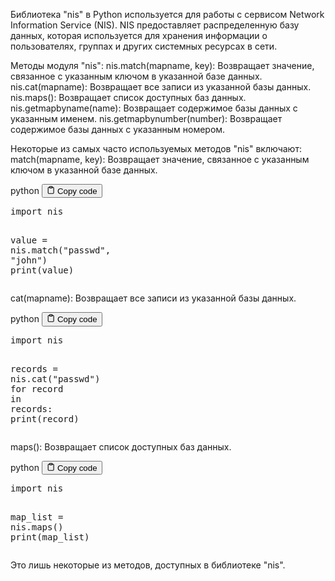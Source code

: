 <p>Библиотека "nis" в Python используется для работы с сервисом Network Information Service (NIS).
NIS предоставляет распределенную базу данных, которая используется для хранения информации о пользователях,
группах и других системных ресурсах в сети.</p>
<p>Методы модуля "nis":
nis.match(mapname, key): Возвращает значение, связанное с указанным ключом в указанной базе данных.
nis.cat(mapname): Возвращает все записи из указанной базы данных.
nis.maps(): Возвращает список доступных баз данных.
nis.getmapbyname(name): Возвращает содержимое базы данных с указанным именем.
nis.getmapbynumber(number): Возвращает содержимое базы данных с указанным номером.</p>
<p>Некоторые из самых часто используемых методов "nis" включают:
match(mapname, key): Возвращает значение, связанное с указанным ключом в указанной базе данных.</p>
<div class="code-element">
<div class="lang-line">
  <text>python</text>
  <button class="copy-button"
          id="codeaf4d2ca262476c06c07272575da9ae82b"
          onclick="copyCode(codeaf4d2ca262476c06c07272575da9ae82, codeaf4d2ca262476c06c07272575da9ae82b)">
    <svg stroke="currentColor"
         fill="none"
         stroke-width="2"
         viewBox="0 0 24 24"
         stroke-linecap="round"
         stroke-linejoin="round"
         class="h-4 w-4"
         height="1em"
         width="1em"
         xmlns="http://www.w3.org/2000/svg">
      <path d="M16 4h2a2 2 0 0 1 2 2v14a2 2 0 0 1-2 2H6a2 2 0 0 1-2-2V6a2 2 0 0 1 2-2h2"></path>
      <rect x="8" y="2" width="8" height="4" rx="1" ry="1"></rect>
    </svg>
    <text>Copy code</text>
  </button>

</div>
<div class="code" id="codeaf4d2ca262476c06c07272575da9ae82"><div class="highlight"><pre><span></span><span class="kn">import</span> <span class="nn">nis</span>

<span class="n">value</span> <span class="o">=</span> <span class="n">nis</span><span class="o">.</span><span class="n">match</span><span class="p">(</span><span class="s2">&quot;passwd&quot;</span><span class="p">,</span> <span class="s2">&quot;john&quot;</span><span class="p">)</span>
<span class="nb">print</span><span class="p">(</span><span class="n">value</span><span class="p">)</span>
</pre></div></div>
</div>

<p>cat(mapname): Возвращает все записи из указанной базы данных.</p>
<div class="code-element">
<div class="lang-line">
  <text>python</text>
  <button class="copy-button"
          id="code298184750f8f68e542547d39b88b12f7b"
          onclick="copyCode(code298184750f8f68e542547d39b88b12f7, code298184750f8f68e542547d39b88b12f7b)">
    <svg stroke="currentColor"
         fill="none"
         stroke-width="2"
         viewBox="0 0 24 24"
         stroke-linecap="round"
         stroke-linejoin="round"
         class="h-4 w-4"
         height="1em"
         width="1em"
         xmlns="http://www.w3.org/2000/svg">
      <path d="M16 4h2a2 2 0 0 1 2 2v14a2 2 0 0 1-2 2H6a2 2 0 0 1-2-2V6a2 2 0 0 1 2-2h2"></path>
      <rect x="8" y="2" width="8" height="4" rx="1" ry="1"></rect>
    </svg>
    <text>Copy code</text>
  </button>

</div>
<div class="code" id="code298184750f8f68e542547d39b88b12f7"><div class="highlight"><pre><span></span><span class="kn">import</span> <span class="nn">nis</span>

<span class="n">records</span> <span class="o">=</span> <span class="n">nis</span><span class="o">.</span><span class="n">cat</span><span class="p">(</span><span class="s2">&quot;passwd&quot;</span><span class="p">)</span>
<span class="k">for</span> <span class="n">record</span> <span class="ow">in</span> <span class="n">records</span><span class="p">:</span>
    <span class="nb">print</span><span class="p">(</span><span class="n">record</span><span class="p">)</span>
</pre></div></div>
</div>

<p>maps(): Возвращает список доступных баз данных.</p>
<div class="code-element">
<div class="lang-line">
  <text>python</text>
  <button class="copy-button"
          id="codeb59e602285af20ad5dadc30f461e5d3db"
          onclick="copyCode(codeb59e602285af20ad5dadc30f461e5d3d, codeb59e602285af20ad5dadc30f461e5d3db)">
    <svg stroke="currentColor"
         fill="none"
         stroke-width="2"
         viewBox="0 0 24 24"
         stroke-linecap="round"
         stroke-linejoin="round"
         class="h-4 w-4"
         height="1em"
         width="1em"
         xmlns="http://www.w3.org/2000/svg">
      <path d="M16 4h2a2 2 0 0 1 2 2v14a2 2 0 0 1-2 2H6a2 2 0 0 1-2-2V6a2 2 0 0 1 2-2h2"></path>
      <rect x="8" y="2" width="8" height="4" rx="1" ry="1"></rect>
    </svg>
    <text>Copy code</text>
  </button>

</div>
<div class="code" id="codeb59e602285af20ad5dadc30f461e5d3d"><div class="highlight"><pre><span></span><span class="kn">import</span> <span class="nn">nis</span>

<span class="n">map_list</span> <span class="o">=</span> <span class="n">nis</span><span class="o">.</span><span class="n">maps</span><span class="p">()</span>
<span class="nb">print</span><span class="p">(</span><span class="n">map_list</span><span class="p">)</span>
</pre></div></div>
</div>

<p>Это лишь некоторые из методов, доступных в библиотеке "nis".</p>